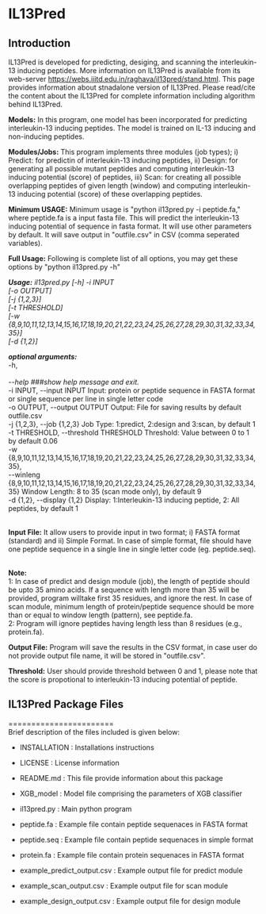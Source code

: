 # **IL13Pred**
## Introduction
IL13Pred is developed for predicting, desiging, and scanning the interleukin-13 inducing peptides. More information on IL13Pred is available from its web-server https://webs.iiitd.edu.in/raghava/il13pred/stand.html. This page provides information about stnadalone version of IL13Pred. Please read/cite the content about the IL13Pred for complete information including algorithm behind IL13Pred.

**Models:** In this program, one model has been incorporated for predicting interleukin-13 inducing peptides. The model is trained on IL-13 inducing and non-inducing peptides.

**Modules/Jobs:** This program implements three modules (job types); i) Predict: for predictin of interleukin-13 inducing peptides, ii) Design: for generating all possible mutant peptides and computing interleukin-13 inducing potential (score) of peptides, iii) Scan: for creating all possible overlapping peptides of given length (window) and computing interleukin-13 inducing potential (score) of these overlapping peptides.

**Minimum USAGE:** Minimum usage is "python il13pred.py -i peptide.fa," where peptide.fa is a input fasta file. This will predict the interleukin-13 inducing potential of sequence  in fasta format. It will use other parameters by default. It will save output in "outfile.csv" in CSV (comma seperated variables).

**Full Usage:** Following is complete list of all options, you may get these options by "python il13pred.py -h" 

***Usage:*** *il13pred.py [-h] -i INPUT* 
		<br>    *[-o OUTPUT]*
		<br>	*[-j {1,2,3}]*
		<br>	*[-t THRESHOLD]* 
		<br>	*[-w {8,9,10,11,12,13,14,15,16,17,18,19,20,21,22,23,24,25,26,27,28,29,30,31,32,33,34,35}]* 
		<br>	*[-d {1,2}]*

***optional arguments:***
 <br> -h,   
 <br> *--help  ###show help message and exit.*
 <br> -i INPUT, --input INPUT
                        Input: protein or peptide sequence in FASTA format or single sequence per line in single letter code
  <br> -o OUTPUT, --output OUTPUT
                        Output: File for saving results by default outfile.csv
  <br> -j {1,2,3}, --job {1,2,3}
                        Job Type: 1:predict, 2:design and 3:scan, by default 1
 <br> -t THRESHOLD, --threshold THRESHOLD
                        Threshold: Value between 0 to 1 by default 0.06
 <br> -w {8,9,10,11,12,13,14,15,16,17,18,19,20,21,22,23,24,25,26,27,28,29,30,31,32,33,34,35},
 <br> --winleng {8,9,10,11,12,13,14,15,16,17,18,19,20,21,22,23,24,25,26,27,28,29,30,31,32,33,34,35}
                        Window Length: 8 to 35 (scan mode only), by default 9
  <br> -d {1,2}, --display {1,2}
                        Display: 1:Interleukin-13 inducing peptide, 2: All peptides, by default 1


<br> **Input File:** It allow users to provide input in two format; i) FASTA format (standard) and ii) Simple Format. In case of simple format, file should have one peptide sequence in a single line in single letter code (eg. peptide.seq). 

<br> **Note:**
<br> 1: In case of predict and design module (job), the length of peptide should be upto 35 amino acids. If a sequence with length more than 35 will be provided, program willtake first 35 residues, and ignore the rest. In case of scan module, minimum length of protein/peptide sequence should be more than or equal to window length (pattern), see peptide.fa.
<br> 2: Program will ignore peptides having length less than 8 residues (e.g., protein.fa).

**Output File:** Program will save the results in the CSV format, in case user do not provide output file name, it will be stored in "outfile.csv".

**Threshold:** User should provide threshold between 0 and 1, please note that the score is propotional to interleukin-13 inducing potential of peptide.


## IL13Pred Package Files
=======================
<br> Brief description of the files included is given below:

* INSTALLATION  			: Installations instructions

* LICENSE       			: License information

* README.md     			: This file provide information about this package

* XGB_model       		: Model file comprising the parameters of XGB classifier

* il13pred.py 			: Main python program 

* peptide.fa			: Example file contain peptide sequenaces in FASTA format

* peptide.seq			: Example file contain peptide sequenaces in simple format

* protein.fa			: Example file contain protein sequenaces in FASTA format 

* example_predict_output.csv	: Example output file for predict module

* example_scan_output.csv		: Example output file for scan module

* example_design_output.csv	: Example output file for design module
            	
